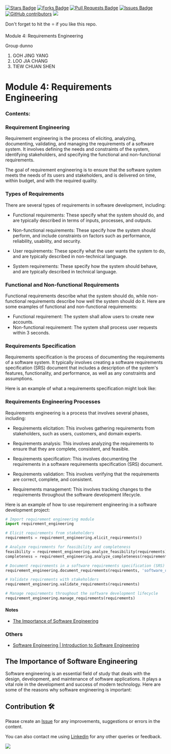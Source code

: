 <a href="https://github.com/drshahizan/software-engineering/stargazers"><img src="https://img.shields.io/github/stars/drshahizan/software-engineering" alt="Stars Badge"/></a>
<a href="https://github.com/drshahizan/software-engineering/network/members"><img src="https://img.shields.io/github/forks/drshahizan/software-engineering" alt="Forks Badge"/></a>
<a href="https://github.com/drshahizan/software-engineering/pulls"><img src="https://img.shields.io/github/issues-pr/drshahizan/software-engineering" alt="Pull Requests Badge"/></a>
<a href="https://github.com/drshahizan/software-engineering"><img src="https://img.shields.io/github/issues/drshahizan/software-engineering" alt="Issues Badge"/></a>
<a href="https://github.com/drshahizan/software-engineering/graphs/contributors"><img alt="GitHub contributors" src="https://img.shields.io/github/contributors/drshahizan/software-engineering?color=2b9348"></a>
![](https://visitor-badge.glitch.me/badge?page_id=drshahizan/software-engineering)

Don't forget to hit the :star: if you like this repo.

Module 4: Requirements Engineering

Group dunno
1. GOH JING YANG
2. LOO JIA CHANG
3. TIEW CHUAN SHEN




# Module 4:  Requirements Engineering

### Contents:

### Requirement Engineering

Requirement engineering is the process of eliciting, analyzing, documenting, validating, and managing the requirements of a software system. It involves defining the needs and constraints of the system, identifying stakeholders, and specifying the functional and non-functional requirements.

The goal of requirement engineering is to ensure that the software system meets the needs of its users and stakeholders, and is delivered on time, within budget, and with the required quality.



### Types of Requirements

There are several types of requirements in software development, including:

- Functional requirements: These specify what the system should do, and are typically described in terms of inputs, processes, and outputs.

- Non-functional requirements: These specify how the system should perform, and include constraints on factors such as performance, reliability, usability, and security.

- User requirements: These specify what the user wants the system to do, and are typically described in non-technical language.

- System requirements: These specify how the system should behave, and are typically described in technical language.

### Functional and Non-functional Requirements

Functional requirements describe what the system should do, while non-functional requirements describe how well the system should do it. Here are some examples of functional and non-functional requirements:

- Functional requirement: The system shall allow users to create new accounts.
- Non-functional requirement: The system shall process user requests within 3 seconds.

### Requirements Specification

Requirements specification is the process of documenting the requirements of a software system. It typically involves creating a software requirements specification (SRS) document that includes a description of the system's features, functionality, and performance, as well as any constraints and assumptions.

Here is an example of what a requirements specification might look like:



### Requirements Engineering Processes

Requirements engineering is a process that involves several phases, including:

- Requirements elicitation: This involves gathering requirements from stakeholders, such as users, customers, and domain experts.

- Requirements analysis: This involves analyzing the requirements to ensure that they are complete, consistent, and feasible.

- Requirements specification: This involves documenting the requirements in a software requirements specification (SRS) document.

- Requirements validation: This involves verifying that the requirements are correct, complete, and consistent.

- Requirements management: This involves tracking changes to the requirements throughout the software development lifecycle.



Here is an example of how to use requirement engineering in a software development project:

```python
# Import requirement engineering module
import requirement_engineering

# Elicit requirements from stakeholders
requirements = requirement_engineering.elicit_requirements()

# Analyze requirements for feasibility and completeness
feasibility = requirement_engineering.analyze_feasibility(requirements)
completeness = requirement_engineering.analyze_completeness(requirements)

# Document requirements in a software requirements specification (SRS) document
requirement_engineering.document_requirements(requirements, 'software_requirements_specification.docx')

# Validate requirements with stakeholders
requirement_engineering.validate_requirements(requirements)

# Manage requirements throughout the software development lifecycle
requirement_engineering.manage_requirements(requirements)
```


#### Notes
- [The Importance of Software Engineering](#the-importance-of-software-engineering)

### Others
- [Software Engineering | Introduction to Software Engineering](https://www.geeksforgeeks.org/software-engineering-introduction-to-software-engineering/)


## The Importance of Software Engineering

Software engineering is an essential field of study that deals with the design, development, and maintenance of software applications. It plays a vital role in the development and success of modern technology. Here are some of the reasons why software engineering is important:


## Contribution 🛠️
Please create an [Issue](https://github.com/drshahizan/software-engineering/issues) for any improvements, suggestions or errors in the content.

You can also contact me using [Linkedin](https://www.linkedin.com/in/drshahizan/) for any other queries or feedback.

![](https://komarev.com/ghpvc/?username=drshahizan&label=Views&color=0e75b6&style=flat)

